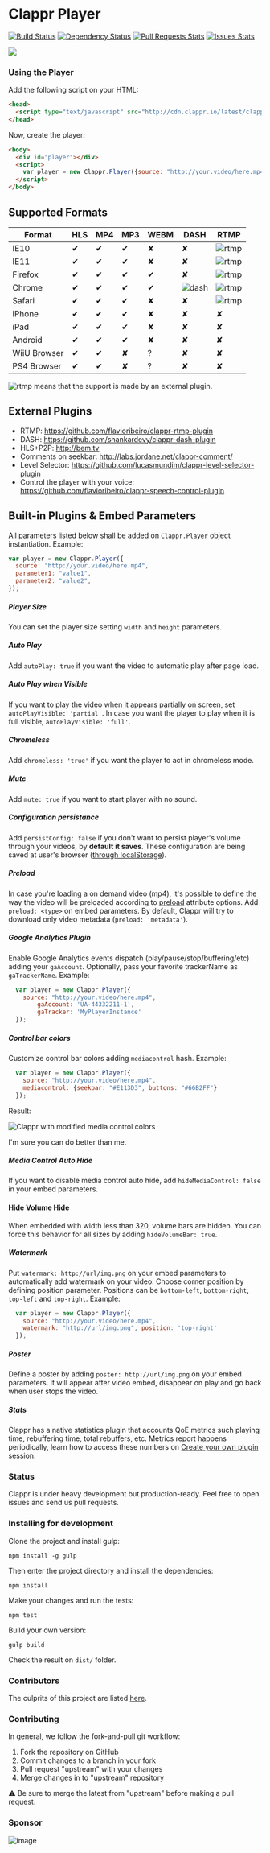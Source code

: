 # Clappr Player

[![Build Status](https://travis-ci.org/clappr/clappr.svg?branch=master)](https://travis-ci.org/globocom/clappr)
[![Dependency Status](https://gemnasium.com/globocom/clappr.svg)](https://gemnasium.com/globocom/clappr)
[![Pull Requests Stats](http://issuestats.com/github/globocom/clappr/badge/pr)](http://issuestats.com/github/globocom/clappr)
[![Issues Stats](http://issuestats.com/github/globocom/clappr/badge/issue)](http://issuestats.com/github/globocom/clappr)

<img src="https://i.cloudup.com/GSbXxvCsBK.png">


### Using the Player

Add the following script on your HTML:
```html
<head>
  <script type="text/javascript" src="http://cdn.clappr.io/latest/clappr.min.js"></script>
</head>
```
Now, create the player:
```html
<body>
  <div id="player"></div>
  <script>
    var player = new Clappr.Player({source: "http://your.video/here.mp4", parentId: "#player"});
  </script>
</body>
```

## Supported Formats

Format       |HLS|MP4|MP3|WEBM| DASH | RTMP |
-------------|---|---|---|----|-------------------------------------------------------|------|
IE10         | ✔ | ✔ | ✔ |  ✘ | ✘ | ![rtmp](http://flv.io/external3.png)
IE11         | ✔ | ✔ | ✔ |  ✘ | ✘ | ![rtmp](http://flv.io/external3.png)
Firefox      | ✔ | ✔ | ✔ |  ✔ | ✘ | ![rtmp](http://flv.io/external3.png)
Chrome       | ✔ | ✔ | ✔ |  ✔ | ![dash](http://flv.io/external3.png) | ![rtmp](http://flv.io/external3.png)
Safari       | ✔ | ✔ | ✔ |  ✘ | ✘ | ![rtmp](http://flv.io/external3.png)
iPhone       | ✔ | ✔ | ✔ |  ✘ | ✘ | ✘
iPad         | ✔ | ✔ | ✔ |  ✘ | ✘ | ✘
Android      | ✔ | ✔ | ✔ |  ✘ | ✘ | ✘
WiiU Browser | ✔ | ✔ | ✘ |  ? | ✘ | ✘
PS4 Browser  | ✔ | ✔ | ✘ |  ? | ✘ | ✘

![rtmp](http://flv.io/external3.png) means that the support is made by an external plugin.

## External Plugins

- RTMP: https://github.com/flavioribeiro/clappr-rtmp-plugin
- DASH: https://github.com/shankardevy/clappr-dash-plugin
- HLS+P2P: http://bem.tv
- Comments on seekbar: http://labs.jordane.net/clappr-comment/
- Level Selector: https://github.com/lucasmundim/clappr-level-selector-plugin
- Control the player with your voice: https://github.com/flavioribeiro/clappr-speech-control-plugin

## Built-in Plugins & Embed Parameters

All parameters listed below shall be added on `Clappr.Player` object instantiation. Example:
```javascript
var player = new Clappr.Player({
  source: "http://your.video/here.mp4",
  parameter1: "value1",
  parameter2: "value2",
});
```

##### Player Size
You can set the player size setting `width` and `height` parameters.

##### Auto Play
Add `autoPlay: true` if you want the video to automatic play after page load.

##### Auto Play when Visible
If you want to play the video when it appears partially on screen, set `autoPlayVisible: 'partial'`. In case you want the player to play when it is full visible, `autoPlayVisible: 'full'`.

##### Chromeless
Add `chromeless: 'true'` if you want the player to act in chromeless mode.

##### Mute
Add `mute: true` if you want to start player with no sound.

##### Configuration persistance
Add `persistConfig: false` if you don't want to persist player's volume through your videos, by **default it saves**. These configuration are being saved at user's browser ([through localStorage](http://diveintohtml5.info/storage.html)).

##### Preload
In case you're loading a on demand video (mp4), it's possible to define the way the video will be preloaded according to [preload](http://www.stevesouders.com/blog/2013/04/12/html5-video-preload/) attribute options. Add `preload: <type>` on embed parameters. By default, Clappr will try to download only video metadata (`preload: 'metadata'`).

##### Google Analytics Plugin
Enable Google Analytics events dispatch (play/pause/stop/buffering/etc) adding your `gaAccount`. Optionally, pass your favorite trackerName as `gaTrackerName`. Example:

```javascript
  var player = new Clappr.Player({
    source: "http://your.video/here.mp4",
		gaAccount: 'UA-44332211-1',
		gaTracker: 'MyPlayerInstance'
  });
```

##### Control bar colors
Customize control bar colors adding `mediacontrol` hash. Example:

```javascript
  var player = new Clappr.Player({
    source: "http://your.video/here.mp4",
    mediacontrol: {seekbar: "#E113D3", buttons: "#66B2FF"}
  });
```
Result:

![Clappr with modified media control colors](https://s3.amazonaws.com/cdn.clappr.io/screenshot.png)

I'm sure you can do better than me.

##### Media Control Auto Hide

If you want to disable media control auto hide, add `hideMediaControl: false` in your embed parameters.

#### Hide Volume Hide

When embedded with width less than 320, volume bars are hidden. You can force this behavior for all sizes by adding `hideVolumeBar: true`.

##### Watermark
Put `watermark: http://url/img.png` on your embed parameters to automatically add watermark on your video. Choose corner position by defining position parameter. Positions can be `bottom-left`, `bottom-right`, `top-left` and `top-right`. Example:

```javascript
  var player = new Clappr.Player({
    source: "http://your.video/here.mp4",
    watermark: "http://url/img.png", position: 'top-right'
  });
```

##### Poster
Define a poster by adding `poster: http://url/img.png` on your embed parameters. It will appear after video embed, disappear on play and go back when user stops the video.

##### Stats
Clappr has a native statistics plugin that accounts QoE metrics such playing time, rebuffering time, total rebuffers, etc. Metrics report happens periodically, learn how to access these numbers on [Create your own plugin](https://github.com/globocom/generator-clappr-plugin) session.


### Status

Clappr is under heavy development but production-ready. Feel free to open issues and send us pull requests.

### Installing for development

Clone the project and install gulp:

`npm install -g gulp`

Then enter the project directory and install the dependencies:

`npm install`

Make your changes and run the tests:

`npm test`

Build your own version:

`gulp build`

Check the result on `dist/` folder.

### Contributors

The culprits of this project are listed [here](https://github.com/globocom/clappr/graphs/contributors).

### Contributing

In general, we follow the fork-and-pull git workflow:

1. Fork the repository on GitHub
2. Commit changes to a branch in your fork
3. Pull request "upstream" with your changes
4. Merge changes in to "upstream" repository

:warning: Be sure to merge the latest from "upstream" before making a pull request.

### Sponsor

![image](https://cloud.githubusercontent.com/assets/244265/5900100/ef156258-a54b-11e4-9862-7e5851ed9b81.png)

